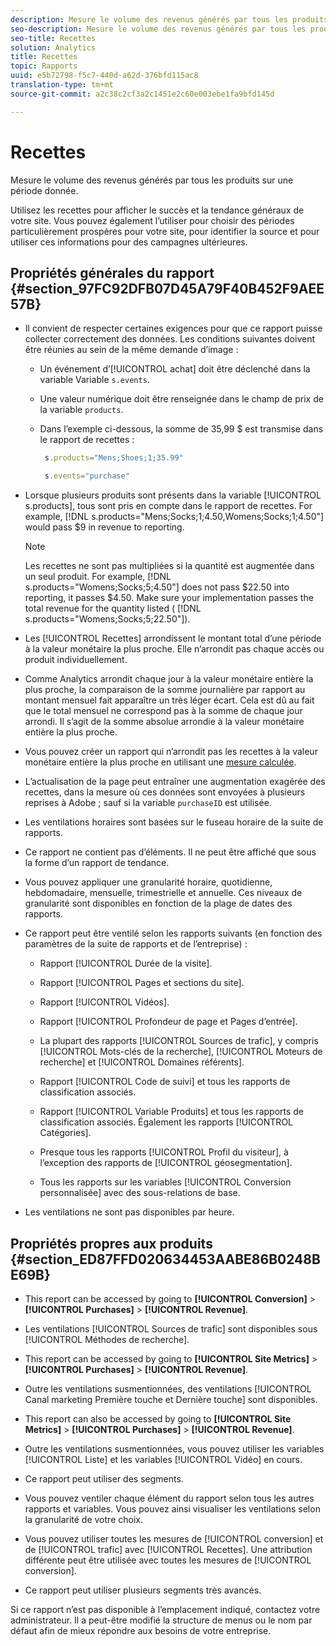 ```yaml
---
description: Mesure le volume des revenus générés par tous les produits sur une période donnée.
seo-description: Mesure le volume des revenus générés par tous les produits sur une période donnée.
seo-title: Recettes
solution: Analytics
title: Recettes
topic: Rapports
uuid: e5b72798-f5c7-440d-a62d-376bfd115ac8
translation-type: tm+mt
source-git-commit: a2c38c2cf3a2c1451e2c60e003ebe1fa9bfd145d

---
```



# Recettes

Mesure le volume des revenus générés par tous les produits sur une période donnée.

Utilisez les recettes pour afficher le succès et la tendance généraux de votre site. Vous pouvez également l’utiliser pour choisir des périodes particulièrement prospères pour votre site, pour identifier la source et pour utiliser ces informations pour des campagnes ultérieures.

## Propriétés générales du rapport {#section_97FC92DFB07D45A79F40B452F9AEE57B}

* Il convient de respecter certaines exigences pour que ce rapport puisse collecter correctement des données. Les conditions suivantes doivent être réunies au sein de la même demande d’image :

   * Un événement d’[!UICONTROL achat] doit être déclenché dans la variable Variable `s.events`. 

   * Une valeur numérique doit être renseignée dans le champ de prix de la variable `products`.
   * Dans l’exemple ci-dessous, la somme de 35,99 $ est transmise dans le rapport de recettes :

      ```js
       s.products="Mens;Shoes;1;35.99"
      ```

      ```js
       s.events="purchase"
      ```

* Lorsque plusieurs produits sont présents dans la variable [!UICONTROL s.products], tous sont pris en compte dans le rapport de recettes. For example, [!DNL s.products="Mens;Socks;1;4.50,Womens;Socks;1;4.50"] would pass $9 in revenue to reporting.

   >[!NOTE]
   >
   >Les recettes ne sont pas multipliées si la quantité est augmentée dans un seul produit. For example, [!DNL s.products="Womens;Socks;5;4.50"] does not pass $22.50 into reporting, it passes $4.50. Make sure your implementation passes the total revenue for the quantity listed ( [!DNL s.products="Womens;Socks;5;22.50"]).

* Les [!UICONTROL Recettes] arrondissent le montant total d’une période à la valeur monétaire la plus proche. Elle n’arrondit pas chaque accès ou produit individuellement.
* Comme Analytics arrondit chaque jour à la valeur monétaire entière la plus proche, la comparaison de la somme journalière par rapport au montant mensuel fait apparaître un très léger écart. Cela est dû au fait que le total mensuel ne correspond pas à la somme de chaque jour arrondi. Il s’agit de la somme absolue arrondie à la valeur monétaire entière la plus proche.
* Vous pouvez créer un rapport qui n’arrondit pas les recettes à la valeur monétaire entière la plus proche en utilisant une [mesure calculée](https://marketing.adobe.com/resources/help/en_US/analytics/calcmetrics/).
* L’actualisation de la page peut entraîner une augmentation exagérée des recettes, dans la mesure où ces données sont envoyées à plusieurs reprises à Adobe ; sauf si la variable `purchaseID` est utilisée.
* Les ventilations horaires sont basées sur le fuseau horaire de la suite de rapports.
* Ce rapport ne contient pas d’éléments. Il ne peut être affiché que sous la forme d’un rapport de tendance.
* Vous pouvez appliquer une granularité horaire, quotidienne, hebdomadaire, mensuelle, trimestrielle et annuelle. Ces niveaux de granularité sont disponibles en fonction de la plage de dates des rapports.
* Ce rapport peut être ventilé selon les rapports suivants (en fonction des paramètres de la suite de rapports et de l’entreprise) :

   * Rapport [!UICONTROL Durée de la visite].
   * Rapport [!UICONTROL Pages et sections du site].
   * Rapport [!UICONTROL Vidéos].
   * Rapport [!UICONTROL Profondeur de page et Pages d’entrée].
   * La plupart des rapports [!UICONTROL Sources de trafic], y compris [!UICONTROL Mots-clés de la recherche], [!UICONTROL Moteurs de recherche] et [!UICONTROL Domaines référents].

   * Rapport [!UICONTROL Code de suivi] et tous les rapports de classification associés.
   * Rapport [!UICONTROL Variable Produits] et tous les rapports de classification associés. Également les rapports [!UICONTROL Catégories].

   * Presque tous les rapports [!UICONTROL Profil du visiteur], à l’exception des rapports de [!UICONTROL géosegmentation].

   * Tous les rapports sur les variables [!UICONTROL Conversion personnalisée] avec des sous-relations de base.

* Les ventilations ne sont pas disponibles par heure.

## Propriétés propres aux produits {#section_ED87FFD020634453AABE86B0248BE69B}

* This report can be accessed by going to **[!UICONTROL Conversion]** &gt; **[!UICONTROL Purchases]** &gt; **[!UICONTROL Revenue]**.

* Les ventilations [!UICONTROL Sources de trafic] sont disponibles sous [!UICONTROL Méthodes de recherche].

* This report can be accessed by going to **[!UICONTROL Site Metrics]** &gt; **[!UICONTROL Purchases]** &gt; **[!UICONTROL Revenue]**.

* Outre les ventilations susmentionnées, des ventilations [!UICONTROL Canal marketing Première touche et Dernière touche] sont disponibles.

* This report can also be accessed by going to **[!UICONTROL Site Metrics]** &gt; **[!UICONTROL Purchases]** &gt; **[!UICONTROL Revenue]**.

* Outre les ventilations susmentionnées, vous pouvez utiliser les variables [!UICONTROL Liste] et les variables [!UICONTROL Vidéo] en cours.

* Ce rapport peut utiliser des segments.

* Vous pouvez ventiler chaque élément du rapport selon tous les autres rapports et variables. Vous pouvez ainsi visualiser les ventilations selon la granularité de votre choix.
* Vous pouvez utiliser toutes les mesures de [!UICONTROL conversion] et de [!UICONTROL trafic] avec [!UICONTROL Recettes]. Une attribution différente peut être utilisée avec toutes les mesures de [!UICONTROL conversion].

* Ce rapport peut utiliser plusieurs segments très avancés.

Si ce rapport n’est pas disponible à l’emplacement indiqué, contactez votre administrateur. Il a peut-être modifié la structure de menus ou le nom par défaut afin de mieux répondre aux besoins de votre entreprise.
